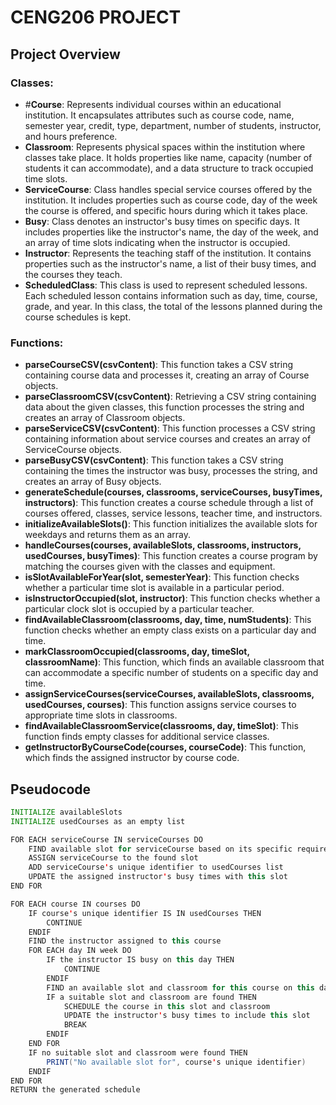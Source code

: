 # CENG206 PROJECT

## Project Overview

### Classes:
- #**Course**: Represents individual courses within an educational institution. It encapsulates attributes such as course code, name, semester year, credit, type, department, number of students, instructor, and hours preference.
- **Classroom**: Represents physical spaces within the institution where classes take place. It holds properties like name, capacity (number of students it can accommodate), and a data structure to track occupied time slots.
- **ServiceCourse**: Class handles special service courses offered by the institution. It includes properties such as course code, day of the week the course is offered, and specific hours during which it takes place.
- **Busy**: Class denotes an instructor's busy times on specific days. It includes properties like the instructor's name, the day of the week, and an array of time slots indicating when the instructor is occupied.
- **Instructor**: Represents the teaching staff of the institution. It contains properties such as the instructor's name, a list of their busy times, and the courses they teach.
- **ScheduledClass**: This class is used to represent scheduled lessons. Each scheduled lesson contains information such as day, time, course, grade, and year. In this class, the total of the lessons planned during the course schedules is kept.

### Functions:
- **parseCourseCSV(csvContent)**: This function takes a CSV string containing course data and processes it, creating an array of Course objects.
- **parseClassroomCSV(csvContent)**: Retrieving a CSV string containing data about the given classes, this function processes the string and creates an array of Classroom objects.
- **parseServiceCSV(csvContent)**: This function processes a CSV string containing information about service courses and creates an array of ServiceCourse objects.
- **parseBusyCSV(csvContent)**: This function takes a CSV string containing the times the instructor was busy, processes the string, and creates an array of Busy objects.
- **generateSchedule(courses, classrooms, serviceCourses, busyTimes, instructors)**: This function creates a course schedule through a list of courses offered, classes, service lessons, teacher time, and instructors.
- **initializeAvailableSlots()**: This function initializes the available slots for weekdays and returns them as an array.
- **handleCourses(courses, availableSlots, classrooms, instructors, usedCourses, busyTimes)**: This function creates a course program by matching the courses given with the classes and equipment.
- **isSlotAvailableForYear(slot, semesterYear)**: This function checks whether a particular time slot is available in a particular period.
- **isInstructorOccupied(slot, instructor)**: This function checks whether a particular clock slot is occupied by a particular teacher.
- **findAvailableClassroom(classrooms, day, time, numStudents)**: This function checks whether an empty class exists on a particular day and time.
- **markClassroomOccupied(classrooms, day, timeSlot, classroomName)**: This function, which finds an available classroom that can accommodate a specific number of students on a specific day and time.
- **assignServiceCourses(serviceCourses, availableSlots, classrooms, usedCourses, courses)**: This function assigns service courses to appropriate time slots in classrooms.
- **findAvailableClassroomService(classrooms, day, timeSlot)**: This function finds empty classes for additional service classes.
- **getInstructorByCourseCode(courses, courseCode)**: This function, which finds the assigned instructor by course code.

## Pseudocode

```java
INITIALIZE availableSlots
INITIALIZE usedCourses as an empty list

FOR EACH serviceCourse IN serviceCourses DO
    FIND available slot for serviceCourse based on its specific requirements
    ASSIGN serviceCourse to the found slot
    ADD serviceCourse's unique identifier to usedCourses list
    UPDATE the assigned instructor's busy times with this slot
END FOR

FOR EACH course IN courses DO
    IF course's unique identifier IS IN usedCourses THEN
        CONTINUE  
    ENDIF
    FIND the instructor assigned to this course
    FOR EACH day IN week DO
        IF the instructor IS busy on this day THEN
            CONTINUE  
        ENDIF
        FIND an available slot and classroom for this course on this day
        IF a suitable slot and classroom are found THEN
            SCHEDULE the course in this slot and classroom
            UPDATE the instructor's busy times to include this slot
            BREAK  
        ENDIF
    END FOR
    IF no suitable slot and classroom were found THEN
        PRINT("No available slot for", course's unique identifier)
    ENDIF
END FOR
RETURN the generated schedule
